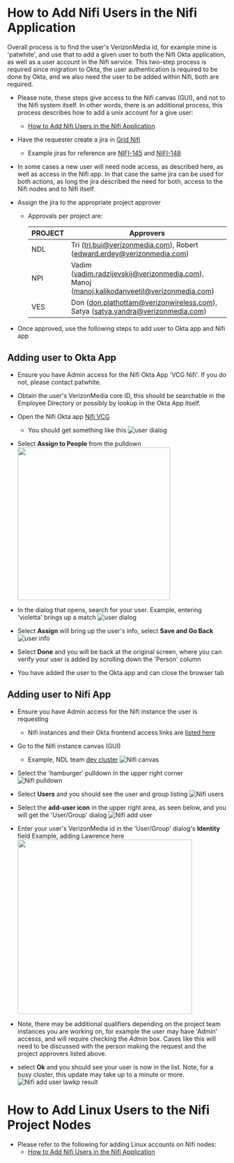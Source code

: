 # How to Add Nifi Users in the Nifi Application

Overall process is to find the user's VerizonMedia id, for example mine is 'patwhite', and use that to add a given user to both the Nifi Okta application, as well as a user account in the Nifi service. This two-step process is required since migration to Okta, the user authentication is required to be done by Okta, and we also need the user to be added within Nifi, both are required.

* Please note, these steps give access to the Nifi canvas (GUI), and not to the Nifi system itself. In other words, there is an additional process, this process describes how to add a unix account for a give user:

  * [How to Add Nifi Users in the Nifi Application](https://git.ouroath.com/hadoop/docs/blob/master/internal/Nifi/AdminTasks/Add_users_to_athenz_calypso.md)

* Have the requester create a jira in [Grid Nifi](https://jira.vzbuilders.com/projects/NIFI)
  * Example jiras for reference are [NIFI-145](https://jira.vzbuilders.com/projects/NIFI/issues/NIFI-145) and [NIFI-148](https://jira.vzbuilders.com/projects/NIFI/issues/NIFI-148)

* In some cases a new user will need node access, as described here, as well as access in the Nifi app. In that case the same jira can be used for both actions, as long the jira described the need for both, access to the Nifi nodes and to Nifi itself.

* Assign the jira to the appropriate project approver
  * Approvals per project are:

    PROJECT | Approvers
    ------- | ---------
    NDL | Tri (tri.bui@verizonmedia.com), Robert (edward.erdey@verizonmedia.com)
    NPI | Vadim (vadim.radzijevskij@verizonmedia.com), Manoj (manoj.kalikodanveetil@verizonmedia.com)
    VES | Don (don.plathottam@verizonwireless.com), Satya (satya.yandra@verizonmedia.com)

* Once approved, use the following steps to add user to Okta app and Nifi app


## Adding user to Okta App

* Ensure you have Admin access for the Nifi Okta App 'VCG Nifi'. If you do not, please contact patwhite.

* Obtain the user's VerizonMedia core ID, this should be searchable in the Employee Directory or possibly by lookup in the Okta App itself.

* Open the Nifi Okta app [Nifi VCG](https://oath-admin.okta.com/admin/app/oidc_client/instance/0oabo5cy3mR7rew8S1t7/#tab-assignments)

  * You should get something like this
    ![user dialog](./Add_users_to_nifi__supporting/nifiusers1.png)

* Select **Assign to People** from the pulldown
  <img src="./Add_users_to_nifi__supporting/nifiusers2.png" width="350">

* In the dialog that opens, search for your user. Example, entering 'violetta' brings up a match
  ![user dialog](./Add_users_to_nifi__supporting/nifiusers3.png)

* Select **Assign** will bring up the user's info, select **Save and Go Back**
  ![user info](./Add_users_to_nifi__supporting/nifiusers4.png)

* Select **Done** and you will be back at the original screen, where you can verify your user is added by scrolling down the 'Person' column

* You have added the user to the Okta app and can close the browser tab


## Adding user to Nifi App

* Ensure you have Admin access for the Nifi instance the user is requesting
  * Nifi instances and their Okta frontend access links are [listed here](https://docs.google.com/document/d/1pIBkHN7LWe0sNZd-Hl8yEJf21gB4U1YHq9r83-rn8GU)

* Go to the Nifi instance canvas (GUI)
  * Example, NDL team [dev cluster](https://ndl-nifi-pxy01.ygridvm.corp.gq1.yahoo.com:4443/nifi)
    ![Nifi canvas](./Add_users_to_nifi__supporting/nifiusers6.png)

* Select the 'hamburger' pulldown in the upper right corner
  ![Nifi pulldown](./Add_users_to_nifi__supporting/nifiusers7.png)

* Select **Users** and you should see the user and group listing
  ![Nifi users](./Add_users_to_nifi__supporting/nifiusers8.png)

* Select the **add-user icon** in the upper right area, as seen below, and you will get the 'User/Group' dialog
  ![Nifi add user](./Add_users_to_nifi__supporting/nifiusers9.png)

* Enter your user's VerizonMedia id in the 'User/Group' dialog's **Identity** field
  Example, adding Lawrence here
  <img src="./Add_users_to_nifi__supporting/nifiusers10.png" width="400">

* Note, there may be additional qualifiers depending on the project team instances you are working on, for example the user may have 'Admin' accesss, and will require checking the *Admin* box. Cases like this will need to be discussed with the person making the request and the project approvers listed above.

* select **Ok** and you should see your user is now in the list. Note, for a busy cluster, this update may take up to a minute or more.
  ![Nifi add user lawkp result](./Add_users_to_nifi__supporting/nifiusers11.png)


# How to Add Linux Users to the Nifi Project Nodes

* Please refer to the following for adding Linux accounts on Nifi nodes:
  * [How to Add Nifi Users in the Nifi Application](https://git.ouroath.com/hadoop/docs/blob/master/internal/Nifi/AdminTasks/Add_users_to_athenz_calypso.md)
